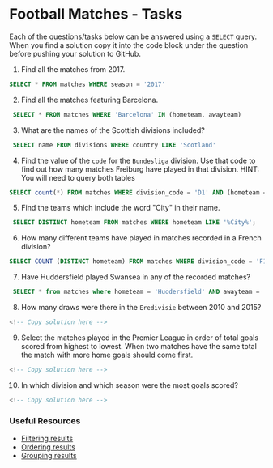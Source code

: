 # Football Matches - Tasks

Each of the questions/tasks below can be answered using a `SELECT` query. When you find a solution copy it into the code block under the question before pushing your solution to GitHub.

1) Find all the matches from 2017.

```sql
SELECT * FROM matches WHERE season = '2017'


```

2) Find all the matches featuring Barcelona.

```sql
 SELECT * FROM matches WHERE 'Barcelona' IN (hometeam, awayteam)


```

3) What are the names of the Scottish divisions included?

```sql
 SELECT name FROM divisions WHERE country LIKE 'Scotland' 


```

4) Find the value of the `code` for the `Bundesliga` division. Use that code to find out how many matches Freiburg have played in that division. HINT: You will need to query both tables

```sql
SELECT count(*) FROM matches WHERE division_code = 'D1' AND (hometeam = 'Freiburg' OR awayteam = 'Freiburg')


```

5) Find the teams which include the word "City" in their name. 

```sql
 SELECT DISTINCT hometeam FROM matches WHERE hometeam LIKE '%City%';


```

6) How many different teams have played in matches recorded in a French division?

```sql
SELECT COUNT (DISTINCT hometeam) FROM matches WHERE division_code = 'F1' or division_code = 'F2'; 


```

7) Have Huddersfield played Swansea in any of the recorded matches?

```sql
 SELECT * from matches where hometeam = 'Huddersfield' AND awayteam = 'Swansea' OR hometeam = 'Swansea' AND awayteam = 'Huddersfield'; 


```

8) How many draws were there in the `Eredivisie` between 2010 and 2015?

```sql
<!-- Copy solution here -->


```

9) Select the matches played in the Premier League in order of total goals scored from highest to lowest. When two matches have the same total the match with more home goals should come first.

```sql
<!-- Copy solution here -->


```

10) In which division and which season were the most goals scored?

```sql
<!-- Copy solution here -->


```

### Useful Resources

- [Filtering results](https://www.w3schools.com/sql/sql_where.asp)
- [Ordering results](https://www.w3schools.com/sql/sql_orderby.asp)
- [Grouping results](https://www.w3schools.com/sql/sql_groupby.asp)